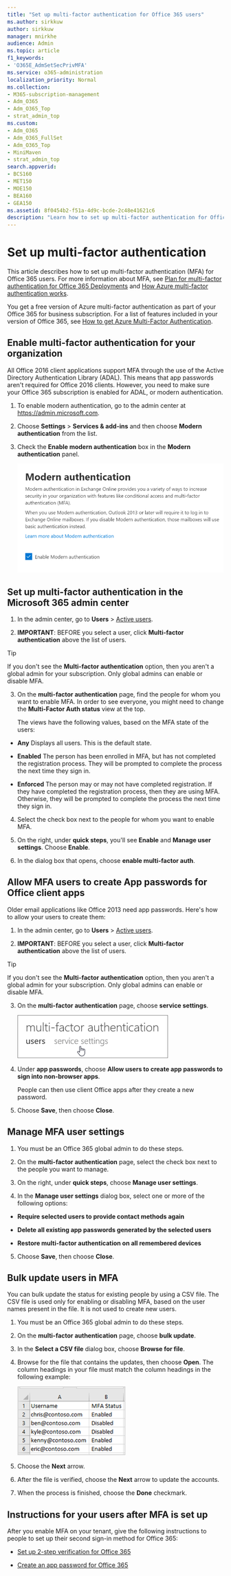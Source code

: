 ```yaml
---
title: "Set up multi-factor authentication for Office 365 users"
ms.author: sirkkuw
author: sirkkuw
manager: mnirkhe
audience: Admin
ms.topic: article
f1_keywords:
- 'O365E_AdmSetSecPrivMFA'
ms.service: o365-administration
localization_priority: Normal
ms.collection: 
- M365-subscription-management
- Adm_O365
- Adm_O365_Top
- strat_admin_top
ms.custom:
- Adm_O365
- Adm_O365_FullSet
- Adm_O365_Top
- MiniMaven
- strat_admin_top
search.appverid:
- BCS160
- MET150
- MOE150
- BEA160
- GEA150
ms.assetid: 8f0454b2-f51a-4d9c-bcde-2c48e41621c6
description: "Learn how to set up multi-factor authentication for Office 365 users and manage the user settings. "
---
```


# Set up multi-factor authentication
  
This article describes how to set up multi-factor authentication (MFA) for Office 365 users. For more information about MFA, see [Plan for multi-factor authentication for Office 365 Deployments](multi-factor-authentication-plan.md) and [How Azure multi-factor authentication works](https://go.microsoft.com/fwlink/p/?LinkId=627437).
  
You get a free version of Azure multi-factor authentication as part of your Office 365 for business subscription. For a list of features included in your version of Office 365, see [How to get Azure Multi-Factor Authentication](https://docs.microsoft.com/en-us/azure/multi-factor-authentication/multi-factor-authentication-versions-plans).
  
## Enable multi-factor authentication for your organization

All Office 2016 client applications support MFA through the use of the Active Directory Authentication Library (ADAL). This means that app passwords aren't required for Office 2016 clients. However, you need to make sure your Office 365 subscription is enabled for ADAL, or modern authentication.

1. To enable modern authentication, go to the admin center at <a href="https://go.microsoft.com/fwlink/p/?linkid=2024339" target="_blank">https://admin.microsoft.com</a>.
2. Choose **Settings** \> **Services & add-ins** and then choose **Modern authentication** from the list.
3. Check the **Enable modern authentication** box in the **Modern authentication** panel. 

    ![Modern authentication panel with enable checkbox checked.](../media/enablemodernauth.PNG)

## Set up multi-factor authentication in the Microsoft 365 admin center

1. In the admin center, go to **Users** > [Active users](https://go.microsoft.com/fwlink/p/?linkid=834822).
    
2. **IMPORTANT**: BEFORE you select a user, click **Multi-factor authentication** above the list of users.
  
> [!Tip]
> If you don't see the **Multi-factor authentication** option, then you aren't a global admin for your subscription. Only global admins can enable or disable MFA.

3. On the **multi-factor authentication** page, find the people for whom you want to enable MFA. In order to see everyone, you might need to change the **Multi-Factor Auth status** view at the top. 
    
    The views have the following values, based on the MFA state of the users:
    
  - **Any** Displays all users. This is the default state. 
    
  - **Enabled** The person has been enrolled in MFA, but has not completed the registration process. They will be prompted to complete the process the next time they sign in. 
    
  - **Enforced** The person may or may not have completed registration. If they have completed the registration process, then they are using MFA. Otherwise, they will be prompted to complete the process the next time they sign in. 
    
4. Select the check box next to the people for whom you want to enable MFA.
    
5. On the right, under **quick steps**, you'll see **Enable** and **Manage user settings**. Choose **Enable**.
    
6. In the dialog box that opens, choose **enable multi-factor auth**.
    
## Allow MFA users to create App passwords for Office client apps

Older email applications like Office 2013 need app passwords. Here's how to allow your users to create them: 

1. In the admin center, go to **Users** > [Active users](https://go.microsoft.com/fwlink/p/?linkid=834822).
    
2. **IMPORTANT**: BEFORE you select a user, click **Multi-factor authentication** above the list of users.
  
> [!Tip]
> If you don't see the **Multi-factor authentication** option, then you aren't a global admin for your subscription. Only global admins can enable or disable MFA.
   
 
3. On the **multi-factor authentication** page, choose **service settings**.
    
    ![The multi-factor authentication page with a hand pointing to the service settings link.](../media/98fb3542-8f43-4e3b-9a06-c6a091973188.png)
  
4. Under **app passwords**, choose **Allow users to create app passwords to sign into non-browser apps**.
    
    People can then use client Office apps after they create a new password.
    
5. Choose **Save**, then choose **Close**.
    
## Manage MFA user settings

1. You must be an Office 365 global admin to do these steps.
    
2. On the **multi-factor authentication** page, select the check box next to the people you want to manage. 
    
3. On the right, under **quick steps**, choose **Manage user settings**.
    
4. In the **Manage user settings** dialog box, select one or more of the following options: 
    
  - **Require selected users to provide contact methods again**
    
  - **Delete all existing app passwords generated by the selected users**
    
  - **Restore multi-factor authentication on all remembered devices**
    
5. Choose **Save**, then choose **Close**.
    
## Bulk update users in MFA

You can bulk update the status for existing people by using a CSV file. The CSV file is used only for enabling or disabling MFA, based on the user names present in the file. It is not used to create new users.
  
1. You must be an Office 365 global admin to do these steps.
    
2. On the **multi-factor authentication** page, choose **bulk update**.
    
3. In the **Select a CSV file** dialog box, choose **Browse for file**.
    
4. Browse for the file that contains the updates, then choose **Open**. The column headings in your file must match the column headings in the following example:
    
    ![bulk update CSV sample file](../media/2adcd052-b044-4d0c-a5e4-b859645f5ea4.png)
  
5. Choose the **Next** arrow. 
    
6. After the file is verified, choose the **Next** arrow to update the accounts. 
    
7. When the process is finished, choose the **Done** checkmark. 

## Instructions for your users after MFA is set up

After you enable MFA on your tenant, give the following instructions to people to set up their second sign-in method for Office 365:
  
- [Set up 2-step verification for Office 365](https://support.office.com/article/ace1d096-61e5-449b-a875-58eb3d74de14.aspx)

- [Create an app password for Office 365](https://support.office.com/article/3e7c860f-bda4-4441-a618-b53953ee1183.aspx)
